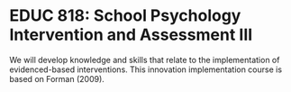 # EDUC 818: School Psychology Intervention and Assessment III

We will develop knowledge and skills that relate to the implementation of evidenced-based interventions. This innovation implementation course is based on Forman (2009).
